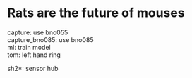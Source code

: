 # Rats are the future of mouses

capture: use bno055  
capture_bno085: use bno085  
ml: train model  
tom: left hand ring  

sh2*: sensor hub
